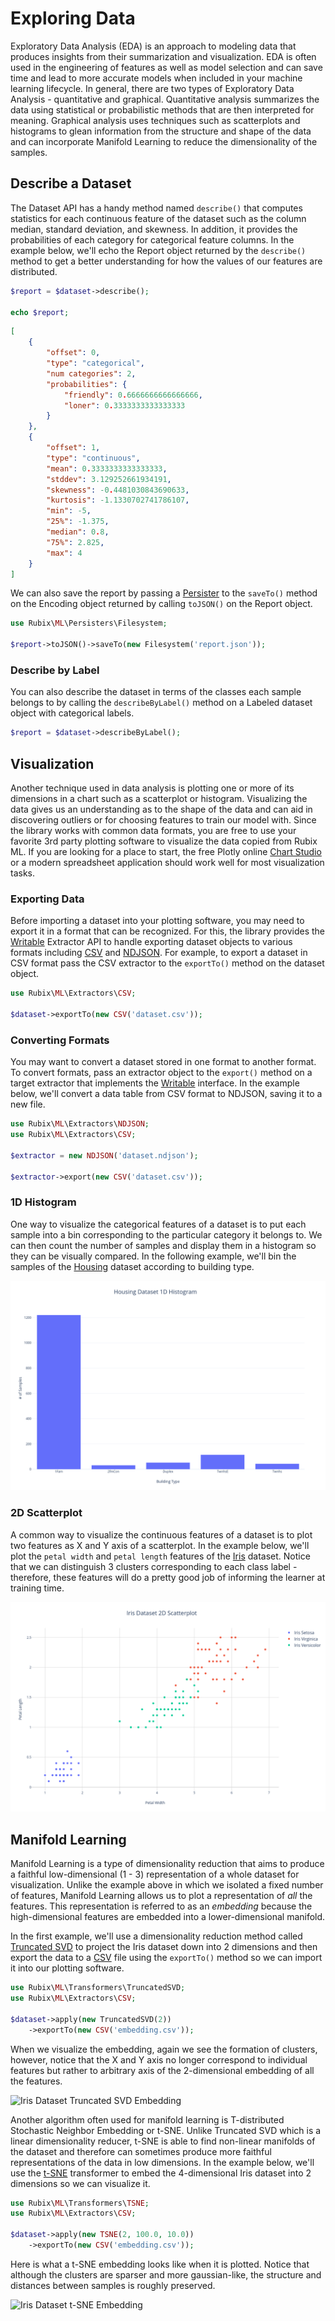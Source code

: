 # Exploring Data
Exploratory Data Analysis (EDA) is an approach to modeling data that produces insights from their summarization and visualization. EDA is often used in the engineering of features as well as model selection and can save time and lead to more accurate models when included in your machine learning lifecycle. In general, there are two types of Exploratory Data Analysis - quantitative and graphical. Quantitative analysis summarizes the data using statistical or probabilistic methods that are then interpreted for meaning. Graphical analysis uses techniques such as scatterplots and histograms to glean information from the structure and shape of the data and can incorporate Manifold Learning to reduce the dimensionality of the samples. 

## Describe a Dataset
The Dataset API has a handy method named `describe()` that computes statistics for each continuous feature of the dataset such as the column median, standard deviation, and skewness. In addition, it provides the probabilities of each category for categorical feature columns. In the example below, we'll echo the Report object returned by the `describe()` method to get a better understanding for how the values of our features are distributed.

```php
$report = $dataset->describe();

echo $report;
```

```json
[
    {
        "offset": 0,
        "type": "categorical",
        "num categories": 2,
        "probabilities": {
            "friendly": 0.6666666666666666,
            "loner": 0.3333333333333333
        }
    },
    {
        "offset": 1,
        "type": "continuous",
        "mean": 0.3333333333333333,
        "stddev": 3.129252661934191,
        "skewness": -0.4481030843690633,
        "kurtosis": -1.1330702741786107,
        "min": -5,
        "25%": -1.375,
        "median": 0.8,
        "75%": 2.825,
        "max": 4
    }
]
```

We can also save the report by passing a [Persister](persisters/api.md) to the `saveTo()` method on the Encoding object returned by calling `toJSON()` on the Report object.

```php
use Rubix\ML\Persisters\Filesystem;

$report->toJSON()->saveTo(new Filesystem('report.json'));
```

### Describe by Label
You can also describe the dataset in terms of the classes each sample belongs to by calling the `describeByLabel()` method on a Labeled dataset object with categorical labels.

```php
$report = $dataset->describeByLabel();
```

## Visualization
Another technique used in data analysis is plotting one or more of its dimensions in a chart such as a scatterplot or histogram. Visualizing the data gives us an understanding as to the shape of the data and can aid in discovering outliers or for choosing features to train our model with. Since the library works with common data formats, you are free to use your favorite 3rd party plotting software to visualize the data copied from Rubix ML. If you are looking for a place to start, the free Plotly online [Chart Studio](https://plotly.com/chart-studio/) or a modern spreadsheet application should work well for most visualization tasks.

### Exporting Data
Before importing a dataset into your plotting software, you may need to export it in a format that can be recognized. For this, the library provides the [Writable](extractors/api.md) Extractor API to handle exporting dataset objects to various formats including [CSV](extractors/csv.md) and [NDJSON](extractors/ndjson.md). For example, to export a dataset in CSV format pass the CSV extractor to the `exportTo()` method on the dataset object.

```php
use Rubix\ML\Extractors\CSV;

$dataset->exportTo(new CSV('dataset.csv'));
```

### Converting Formats
You may want to convert a dataset stored in one format to another format. To convert formats, pass an extractor object to the `export()` method on a target extractor that implements the [Writable](extractors/api.md) interface. In the example below, we'll convert a data table from CSV format to NDJSON, saving it to a new file.

```php
use Rubix\ML\Extractors\NDJSON;
use Rubix\ML\Extractors\CSV;

$extractor = new NDJSON('dataset.ndjson');

$extractor->export(new CSV('dataset.csv'));
```

### 1D Histogram
One way to visualize the categorical features of a dataset is to put each sample into a bin corresponding to the particular category it belongs to. We can then count the number of samples and display them in a histogram so they can be visually compared. In the following example, we'll bin the samples of the [Housing](https://github.com/RubixML/Housing) dataset according to building type.

![Housing Dataset 1D Histogram](https://github.com/RubixML/ML/blob/master/docs/images/housing-dataset-1d-histogram.png?raw=true)

### 2D Scatterplot
A common way to visualize the continuous features of a dataset is to plot two features as X and Y axis of a scatterplot. In the example below, we'll plot the `petal width` and `petal length` features of the [Iris](https://github.com/RubixML/Iris) dataset. Notice that we can distinguish 3 clusters corresponding to each class label - therefore, these features will do a pretty good job of informing the learner at training time.

![Iris Dataset 2D Scatterplot](https://github.com/RubixML/ML/blob/master/docs/images/iris-dataset-2d-scatterplot.png?raw=true)

## Manifold Learning
Manifold Learning is a type of dimensionality reduction that aims to produce a faithful low-dimensional (1 - 3) representation of a whole dataset for visualization. Unlike the example above in which we isolated a fixed number of features, Manifold Learning allows us to plot a representation of *all* the features. This representation is referred to as an *embedding* because the high-dimensional features are embedded into a lower-dimensional manifold.

In the first example, we'll use a dimensionality reduction method called [Truncated SVD](transformers/truncated-svd.md) to project the Iris dataset down into 2 dimensions and then export the data to a [CSV](extractors/csv.md) file using the `exportTo()` method so we can import it into our plotting software.

```php
use Rubix\ML\Transformers\TruncatedSVD;
use Rubix\ML\Extractors\CSV;

$dataset->apply(new TruncatedSVD(2))
    ->exportTo(new CSV('embedding.csv'));
```

When we visualize the embedding, again we see the formation of clusters, however, notice that the X and Y axis no longer correspond to individual features but rather to arbitrary axis of the 2-dimensional embedding of all the features.

![Iris Dataset Truncated SVD Embedding](https://github.com/RubixML/ML/blob/master/docs/images/iris-dataset-truncated-svd-embedding.png?raw=true)

Another algorithm often used for manifold learning is T-distributed Stochastic Neighbor Embedding or t-SNE. Unlike Truncated SVD which is a linear dimensionality reducer, t-SNE is able to find non-linear manifolds of the dataset and therefore can sometimes produce more faithful representations of the data in low dimensions. In the example below, we'll use the [t-SNE](transformers/t-sne.md) transformer to embed the 4-dimensional Iris dataset into 2 dimensions so we can visualize it.

```php
use Rubix\ML\Transformers\TSNE;
use Rubix\ML\Extractors\CSV;

$dataset->apply(new TSNE(2, 100.0, 10.0))
    ->exportTo(new CSV('embedding.csv'));
```

Here is what a t-SNE embedding looks like when it is plotted. Notice that although the clusters are sparser and more gaussian-like, the structure and distances between samples is roughly preserved.

![Iris Dataset t-SNE Embedding](https://github.com/RubixML/ML/blob/master/docs/images/iris-dataset-t-sne-embedding.png?raw=true)
